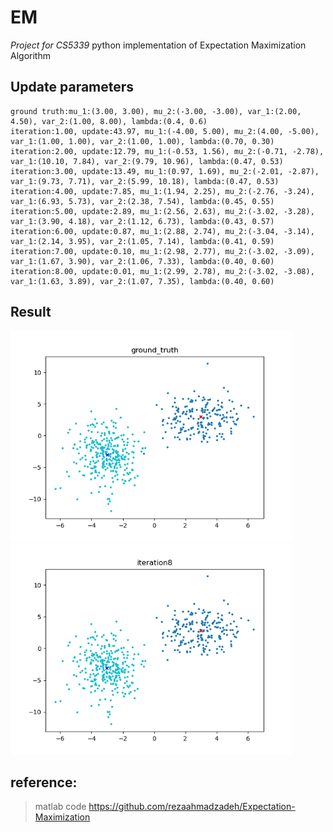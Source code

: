 # EM
*Project for CS5339*
python implementation of Expectation Maximization Algorithm  
## Update parameters
```
ground truth:mu_1:(3.00, 3.00), mu_2:(-3.00, -3.00), var_1:(2.00, 4.50), var_2:(1.00, 8.00), lambda:(0.4, 0.6)
iteration:1.00, update:43.97, mu_1:(-4.00, 5.00), mu_2:(4.00, -5.00), var_1:(1.00, 1.00), var_2:(1.00, 1.00), lambda:(0.70, 0.30)
iteration:2.00, update:12.79, mu_1:(-0.53, 1.56), mu_2:(-0.71, -2.78), var_1:(10.10, 7.84), var_2:(9.79, 10.96), lambda:(0.47, 0.53)
iteration:3.00, update:13.49, mu_1:(0.97, 1.69), mu_2:(-2.01, -2.87), var_1:(9.73, 7.71), var_2:(5.99, 10.18), lambda:(0.47, 0.53)
iteration:4.00, update:7.85, mu_1:(1.94, 2.25), mu_2:(-2.76, -3.24), var_1:(6.93, 5.73), var_2:(2.38, 7.54), lambda:(0.45, 0.55)
iteration:5.00, update:2.89, mu_1:(2.56, 2.63), mu_2:(-3.02, -3.28), var_1:(3.90, 4.18), var_2:(1.12, 6.73), lambda:(0.43, 0.57)
iteration:6.00, update:0.87, mu_1:(2.88, 2.74), mu_2:(-3.04, -3.14), var_1:(2.14, 3.95), var_2:(1.05, 7.14), lambda:(0.41, 0.59)
iteration:7.00, update:0.10, mu_1:(2.98, 2.77), mu_2:(-3.02, -3.09), var_1:(1.67, 3.90), var_2:(1.06, 7.33), lambda:(0.40, 0.60)
iteration:8.00, update:0.01, mu_1:(2.99, 2.78), mu_2:(-3.02, -3.08), var_1:(1.63, 3.89), var_2:(1.07, 7.35), lambda:(0.40, 0.60)
```
## Result

<p float="left">
  <img src="result/ground_truth.png" width="450" />
  <img src="result/iteration8.png" width="450" />
</p>

## reference:
> matlab code https://github.com/rezaahmadzadeh/Expectation-Maximization
